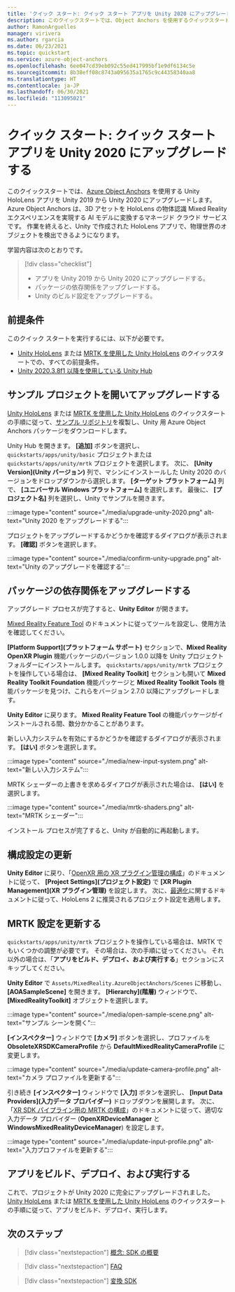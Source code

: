 ```yaml
---
title: 'クイック スタート: クイック スタート アプリを Unity 2020 にアップグレードする'
description: このクイックスタートでは、Object Anchors を使用するクイックスタート アプリ (HoloLens Unity アプリ) を Unity 2020 にアップグレードする方法について説明します。
author: RamonArguelles
manager: virivera
ms.author: rgarcia
ms.date: 06/23/2021
ms.topic: quickstart
ms.service: azure-object-anchors
ms.openlocfilehash: 6ee047cd39eb092c55ed417995bf1e9df6134c5e
ms.sourcegitcommit: 8b38eff08c8743a095635a1765c9c44358340aa8
ms.translationtype: HT
ms.contentlocale: ja-JP
ms.lasthandoff: 06/30/2021
ms.locfileid: "113095021"
---
```

# <a name="quickstart-upgrade-quickstart-app-to-unity-2020"></a>クイック スタート: クイック スタート アプリを Unity 2020 にアップグレードする

このクイックスタートでは、[Azure Object Anchors](../overview.md) を使用する Unity HoloLens アプリを Unity 2019 から Unity 2020 にアップグレードします。 Azure Object Anchors は、3D アセットを HoloLens の物体認識 Mixed Reality エクスペリエンスを実現する AI モデルに変換するマネージド クラウド サービスです。 作業を終えると、Unity で作成された HoloLens アプリで、物理世界のオブジェクトを検出できるようになります。

学習内容は次のとおりです。

> [!div class="checklist"]
> * アプリを Unity 2019 から Unity 2020 にアップグレードする。
> * パッケージの依存関係をアップグレードする。
> * Unity のビルド設定をアップグレードする。

## <a name="prerequisites"></a>前提条件

このクイック スタートを実行するには、以下が必要です。

* [Unity HoloLens](get-started-unity-hololens.md) または [MRTK を使用した Unity HoloLens](get-started-unity-hololens-mrtk.md) のクイックスタートでの、すべての前提条件。
* <a href="https://unity3d.com/get-unity/download" target="_blank">Unity 2020.3.8f1 以降を使用している Unity Hub</a>

## <a name="open-and-upgrade-the-sample-project"></a>サンプル プロジェクトを開いてアップグレードする

[Unity HoloLens](get-started-unity-hololens.md) または [MRTK を使用した Unity HoloLens](get-started-unity-hololens-mrtk.md) のクイックスタートの手順に従って、[サンプル リポジトリ](https://github.com/Azure/azure-object-anchors)を複製し、Unity 用 Azure Object Anchors パッケージをダウンロードします。

Unity Hub を開きます。 **[追加]** ボタンを選択し、`quickstarts/apps/unity/basic` プロジェクトまたは `quickstarts/apps/unity/mrtk` プロジェクトを選択します。 次に、 **[Unity Version]\(Unity バージョン\)** 列で、マシンにインストールした Unity 2020 のバージョンをドロップダウンから選択します。 **[ターゲット プラットフォーム]** 列で、 **[ユニバーサル Windows プラットフォーム]** を選択します。 最後に、 **[プロジェクト名]** 列を選択し、Unity でサンプルを開きます。

:::image type="content" source="./media/upgrade-unity-2020.png" alt-text="Unity 2020 をアップグレードする":::

プロジェクトをアップグレードするかどうかを確認するダイアログが表示されます。 **[確認]** ボタンを選択します。

:::image type="content" source="./media/confirm-unity-upgrade.png" alt-text="Unity のアップグレードを確認する":::

## <a name="upgrade-package-dependencies"></a>パッケージの依存関係をアップグレードする

アップグレード プロセスが完了すると、**Unity Editor** が開きます。

<a a href="/windows/mixed-reality/develop/unity/welcome-to-mr-feature-tool" target="_blank">Mixed Reality Feature Tool</a> のドキュメントに従ってツールを設定し、使用方法を確認してください。

**[Platform Support]\(プラットフォーム サポート\)** セクションで、**Mixed Reality OpenXR Plugin** 機能パッケージのバージョン 1.0.0 以降を Unity プロジェクト フォルダーにインストールします。 `quickstarts/apps/unity/mrtk` プロジェクトを操作している場合は、 **[Mixed Reality Toolkit]** セクションも開いて **Mixed Reality Toolkit Foundation** 機能パッケージと **Mixed Reality Toolkit Tools** 機能パッケージを見つけ、これらをバージョン 2.7.0 以降にアップグレードします。

**Unity Editor** に戻ります。 **Mixed Reality Feature Tool** の機能パッケージがインストールされる間、数分かかることがあります。

新しい入力システムを有効にするかどうかを確認するダイアログが表示されます。 **[はい]** ボタンを選択します。

:::image type="content" source="./media/new-input-system.png" alt-text="新しい入力システム":::

 MRTK シェーダーの上書きを求めるダイアログが表示された場合は、 **[はい]** を選択します。

:::image type="content" source="./media/mrtk-shaders.png" alt-text="MRTK シェーダー":::

インストール プロセスが完了すると、Unity が自動的に再起動します。

## <a name="update-configuration-settings"></a>構成設定の更新

**Unity Editor** に戻り、「<a href="/windows/mixed-reality/develop/unity/xr-project-setup#configuring-xr-plugin-management-for-openxr" target="_blank">OpenXR 用の XR プラグイン管理の構成</a>」のドキュメントに従って、 **[Project Settings]\(プロジェクト設定\)** で **[XR Plugin Management]\(XR プラグイン管理\)** を設定します。 次に、<a href="/windows/mixed-reality/develop/unity/xr-project-setup#optimization" target="_blank">最適化</a>に関するドキュメントに従って、HoloLens 2 に推奨されるプロジェクト設定を適用します。

## <a name="update-mrtk-settings"></a>MRTK 設定を更新する

`quickstarts/apps/unity/mrtk` プロジェクトを操作している場合は、MRTK でもいくつかの調整が必要です。 その場合は、次の手順に従ってください。 それ以外の場合は、「**アプリをビルド、デプロイ、および実行する**」セクションにスキップしてください。

**Unity Editor** で `Assets/MixedReality.AzureObjectAnchors/Scenes` に移動し、 **[AOASampleScene]** を開きます。 **[Hierarchy]\(階層\)** ウィンドウで、 **[MixedRealityToolkit]** オブジェクトを選択します。

:::image type="content" source="./media/open-sample-scene.png" alt-text="サンプル シーンを開く":::

**[インスペクター]** ウィンドウで **[カメラ]** ボタンを選択し、プロファイルを **ObsoleteXRSDKCameraProfile** から **DefaultMixedRealityCameraProfile** に変更します。

:::image type="content" source="./media/update-camera-profile.png" alt-text="カメラ プロファイルを更新する":::

引き続き **[インスペクター]** ウィンドウで **[入力]** ボタンを選択し、 **[Input Data Providers]\(入力データ プロバイダー\)** ドロップダウンを展開します。 次に、「<a href="/windows/mixed-reality/mrtk-unity/configuration/getting-started-with-mrtk-and-xrsdk#configuring-mrtk-for-the-xr-sdk-pipeline" target="_blank">XR SDK パイプライン用の MRTK の構成</a>」のドキュメントに従って、適切な入力データ プロバイダー (**OpenXRDeviceManager** と **WindowsMixedRealityDeviceManager**) を設定します。

:::image type="content" source="./media/update-input-profile.png" alt-text="入力プロファイルを更新する":::

## <a name="build-deploy-and-run-the-app"></a>アプリをビルド、デプロイ、および実行する

これで、プロジェクトが Unity 2020 に完全にアップグレードされました。 [Unity HoloLens](get-started-unity-hololens.md) または [MRTK を使用した Unity HoloLens](get-started-unity-hololens-mrtk.md) のクイックスタートの手順に従って、アプリをビルド、デプロイ、実行します。

## <a name="next-steps"></a>次のステップ

> [!div class="nextstepaction"]
> [概念: SDK の概要](../concepts/sdk-overview.md)

> [!div class="nextstepaction"]
> [FAQ](../faq.md)

> [!div class="nextstepaction"]
> [変換 SDK](/dotnet/api/overview/azure/mixedreality.objectanchors.conversion-readme-pre)
